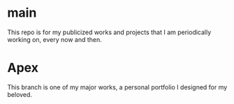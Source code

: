# main
This repo is for my publicized works and projects that I am periodically working on, every now and then.
# Apex
This branch is one of my major works, a personal portfolio I designed for my beloved.

